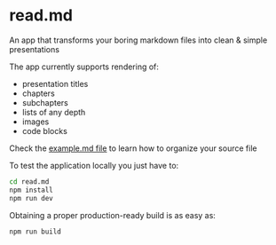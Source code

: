# read.md

An app that transforms your boring markdown files into clean & simple presentations

The app currently supports rendering of:
- presentation titles
- chapters
- subchapters
- lists of any depth
- images
- code blocks

Check the [example.md file](./example.md) to learn how to organize your source file

To test the application locally you just have to:
```bash
cd read.md
npm install
npm run dev
```

Obtaining a proper production-ready build is as easy as:
```bash
npm run build
```

